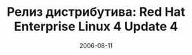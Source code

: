 ---
layout: post
title:  "Релиз дистрибутива: Red Hat Enterprise Linux 4 Update 4"
date: 2006-08-11   
---